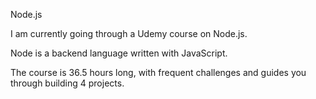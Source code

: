 Node.js 

I am currently going through a Udemy course on Node.js.

Node is a backend language written with JavaScript.

The course is 36.5 hours long, with frequent challenges and guides you through building 4 projects. 

